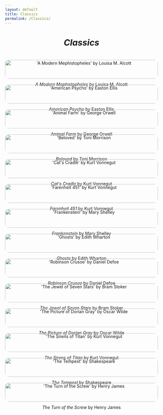 ```yaml
---
layout: default
title: Classics
permalink: /Classics/
---
```


<div style="text-align: center;">
	<h1 style="margin-top: 40px; margin-bottom: 40px"><i>Classics</i></h1>

<div style="display: grid; grid-template-columns: repeat(auto-fit, minmax(250px, 1fr)); gap:20px;">


<a href="/alcott/" style="text-align: center; text-decoration: none;">
	<img src="/assets/images/books-alcott.png" alt="'A Modern Mephistopheles' by Louisa M. Alcott" style="width: 100%; border-radius: 12px;">
	<p style="margin-top: 10px;"><i>A Modern Mephistopheles</i> by Louisa M. Alcott</p>
</a>

<a href="/ellis/" style="text-align: center; text-decoration: none;">
	<img src="/assets/images/books-ellis.png" alt="'American Psycho' by Easton Ellis" style="width: 100%; border-radius: 12px;">
	<p style="margin-top: 10px;"><i>American Psycho</i> by Easton Ellis</p>
</a>

<a href="/orwell/" style="text-align: center; text-decoration: none;">
	<img src="/assets/images/books-orwell.png" alt="'Animal Farm' by George Orwell" style="width: 100%; border-radius: 12px;">
	<p style="margin-top: 10px;"><i>Animal Farm</i> by George Orwell</p>
</a>

<a href="/morrison/" style="text-align: center; text-decoration: none;">
	<img src="/assets/images/books-morrison.png" alt="'Beloved' by Toni Morrison" style="width: 100%; border-radius: 12px;">
	<p style="margin-top: 10px;"><i>Beloved</i> by Toni Morrison</p>
</a>

<a href="/cradle/" style="text-align: center; text-decoration: none;">
	<img src="/assets/images/books-cradle.png" alt="'Cat's Cradle' by Kurt Vonnegut" style="width: 100%; border-radius: 12px;">
	<p style="margin-top: 10px;"><i>Cat's Cradle</i> by Kurt Vonnegut</p>
</a>

<a href="/451/" style="text-align: center; text-decoration: none;">
	<img src="/assets/images/books-451.png" alt="'Farenheit 451' by Kurt Vonnegut" style="width: 100%; border-radius: 12px;">
	<p style="margin-top: 10px;"><i>Farenheit 451</i> by Kurt Vonnegut</p>
</a>

<a href="/shelley/" style="text-align: center; text-decoration: none;">
	<img src="/assets/images/books-shelley.png" alt="'Frankenstein' by Mary Shelley" style="width: 100%; border-radius: 12px;">
	<p style="margin-top: 10px;"><i>Frankenstein</i> by Mary Shelley </p>
</a>

<a href="/wharton/" style="text-align: center; text-decoration: none;">
	<img src="/assets/images/books-wharton.png" alt="'Ghosts' by Edith Wharton" style="width: 100%; border-radius: 12px;">
	<p style="margin-top: 10px;"><i>Ghosts</i> by Edith Wharton</p>
</a>

<a href="/defoe/" style="text-align: center; text-decoration: none;">
	<img src="/assets/images/books-defoe.png" alt="'Robinson Crusoe' by Daniel Defoe" style="width: 100%; border-radius: 12px;">
	<p style="margin-top: 10px;"><i>Robinson Crusoe</i> by Daniel Defoe</p>
</a>

<a href="/jewel/" style="text-align: center; text-decoration: none;">
	<img src="/assets/images/books-jewel.png" alt="'The Jewel of Seven Stars' by Bram Stoker" style="width: 100%; border-radius: 12px;">
	<p style="margin-top: 10px;"><i>The Jewel of Seven Stars</i> by Bram Stoker</p>
</a>

<a href="/wilde/" style="text-align: center; text-decoration: none;">
	<img src="/assets/images/books-wilde.png" alt="'The Picture of Dorian Gray' by Oscar Wilde" style="width: 100%; border-radius: 12px;">
	<p style="margin-top: 10px;"><i>The Picture of Dorian Gray</i> by Oscar Wilde</p>
</a>

<a href="/titan/" style="text-align: center; text-decoration: none;">
	<img src="/assets/images/books-titan.png" alt="'The Sirens of Titan' by Kurt Vonnegut" style="width: 100%; border-radius: 12px;">
	<p style="margin-top: 10px;"><i>The Sirens of Titan</i> by Kurt Vonnegut</p>
</a>

<a href="/tempest/" style="text-align: center; text-decoration: none;">
	<img src="/assets/images/books-tempest.png" alt="'The Tempest' by Shakespeare" style="width: 100%; border-radius: 12px;">
	<p style="margin-top: 10px;"><i>The Tempest</i> by Shakespeare</p>
</a>

<a href="/james/" style="text-align: center; text-decoration: none;">
	<img src="/assets/images/books-james.png" alt="'The Turn of the Screw' by Henry James" style="width: 100%; border-radius: 12px;">
	<p style="margin-top: 10px;"><i>The Turn of the Screw</i> by Henry James</p>
</a>
